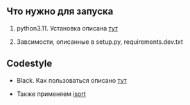 ## Что нужно для запуска 

 1. python3.11. Установка описана [тут](https://www.python.org/downloads/)

 2. Завсимости, описанные в setup.py, requirements.dev.txt


 ## Codestyle

 - Black. Как пользоваться описано [тут](https://black.readthedocs.io/en/stable/)

 - Также применяем [isort](https://pycqa.github.io/isort/)
